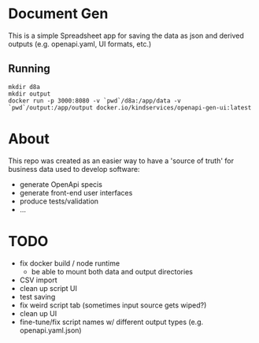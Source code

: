 # Document Gen

This is a simple Spreadsheet app for saving the data as json and derived outputs (e.g. openapi.yaml, UI formats, etc.)

## Running

```
mkdir d8a
mkdir output
docker run -p 3000:8080 -v `pwd`/d8a:/app/data -v `pwd`/output:/app/output docker.io/kindservices/openapi-gen-ui:latest
```

# About

This repo was created as an easier way to have a 'source of truth' for business data used to develop software:

- generate OpenApi specis
- generate front-end user interfaces
- produce tests/validation
- ...

# TODO

- fix docker build / node runtime
  - be able to mount both data and output directories
- CSV import
- clean up script UI
- test saving  
- fix weird script tab (sometimes input source gets wiped?)
- clean up UI
- fine-tune/fix script names w/ different output types (e.g. openapi.yaml.json)
